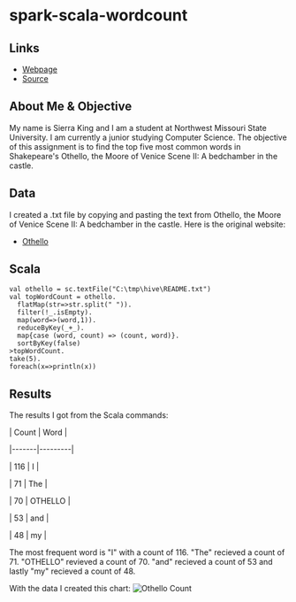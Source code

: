 # spark-scala-wordcount
## Links
- [Webpage](https://sierrak.github.io/spark-scala-wordcount/.)
- [Source](https://github.com/SierraK/spark-scala-wordcount)
## About Me & Objective
My name is Sierra King and I am a student at Northwest Missouri State University. I am currently a junior studying Computer Science.
The objective of this assignment is to find the top five most common words in Shakepeare's Othello, the Moore of Venice Scene II: A bedchamber in the castle.

## Data
I created a .txt file by copying and pasting the text from Othello, the Moore of Venice Scene II: A bedchamber in the castle.
Here is the original website:
- [Othello](http://shakespeare.mit.edu/othello/othello.5.2.html)

## Scala
```
val othello = sc.textFile("C:\tmp\hive\README.txt")
val topWordCount = othello.
  flatMap(str=>str.split(" ")).
  filter(!_.isEmpty).
  map(word=>(word,1)).
  reduceByKey(_+_).
  map{case (word, count) => (count, word)}.
  sortByKey(false)
>topWordCount.
take(5).
foreach(x=>println(x))
```

## Results
The results I got from the Scala commands:

| Count | Word    |

|-------|---------|

| 116   | I       |

| 71    | The     |

| 70    | OTHELLO |

| 53    | and     |

| 48    | my      |


The most frequent word is "I" with a count of 116. "The" recieved a count of 71. "OTHELLO" revieved a count of 70. "and" recieved a count of 53 and lastly "my" recieved a count of 48.

With the data I created this chart:
![Othello Count](Images/OthelloGraph.PNG)

